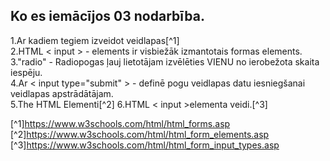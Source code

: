 ## Ko es iemācījos 03 nodarbība.  
1.Ar kadiem tegiem izveidot veidlapas[^1]  
2.HTML <  input > - elements ir visbiežāk izmantotais formas elements.  
3."radio" - Radiopogas ļauj lietotājam izvēlēties VIENU no ierobežota skaita iespēju.  
4.Ar < input type="submit" >  - definē pogu veidlapas datu iesniegšanai veidlapas apstrādātājam.  
5.The HTML Elementi[^2]
6.HTML <  input >elementa veidi.[^3]





[^1]https://www.w3schools.com/html/html_forms.asp  
[^2]https://www.w3schools.com/html/html_form_elements.asp  
[^3]https://www.w3schools.com/html/html_form_input_types.asp